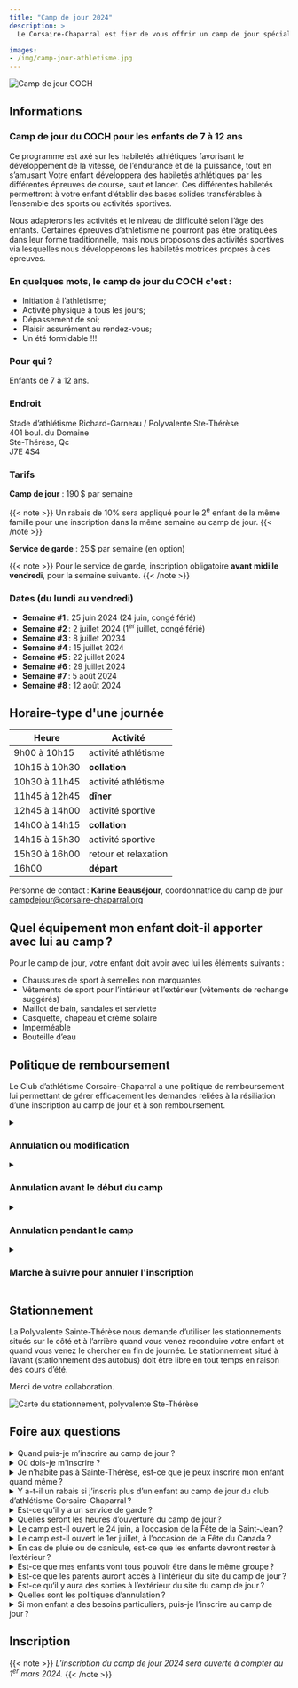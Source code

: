 ```yaml
---
title: "Camp de jour 2024"
description: >
  Le Corsaire-Chaparral est fier de vous offrir un camp de jour spécialisé en athlétisme à l’été 2024, en partenariat avec les villes de Blainville et de Sainte-Thérèse.

images: 
- /img/camp-jour-athletisme.jpg
---
```


![Camp de jour COCH](/img/camp-de-jour-photo-couverture.jpg)

## Informations 

### Camp de jour du COCH pour les enfants de 7 à 12 ans

Ce programme est axé sur les habiletés athlétiques favorisant le développement de la vitesse, de l’endurance et de la puissance, tout en s’amusant Votre enfant développera des habiletés athlétiques par les différentes épreuves de course, saut et lancer. Ces différentes habiletés permettront à votre enfant d’établir des bases solides transférables à l’ensemble des sports ou activités sportives.

Nous adapterons les activités et le niveau de difficulté selon l’âge des enfants. Certaines épreuves d’athlétisme ne pourront pas être pratiquées dans leur forme traditionnelle, mais nous proposons des activités sportives via lesquelles nous développerons les habiletés motrices propres à ces épreuves.

### En quelques mots, le camp de jour du COCH c'est :

- Initiation à l’athlétisme;
- Activité physique à tous les jours;
- Dépassement de soi;
- Plaisir assurément au rendez-vous;
- Un été formidable !!!

### Pour qui ?

Enfants de 7 à 12 ans.

### Endroit

Stade d’athlétisme Richard-Garneau / Polyvalente Ste-Thérèse  
401 boul. du Domaine  
Ste-Thérèse, Qc  
J7E 4S4

### Tarifs

**Camp de jour** : 190 $ par semaine  

{{< note >}}
Un rabais de 10% sera appliqué pour le 2<sup>e</sup> enfant de la même famille pour une inscription dans la même semaine au camp de jour.
{{< /note >}}

**Service de garde** : 25 $ par semaine (en option)

{{< note >}}
Pour le service de garde, inscription obligatoire **avant midi le vendredi**, pour la semaine suivante.
{{< /note >}}

### Dates (du lundi au vendredi)

* **Semaine #1** : 25 juin 2024 (24 juin, congé férié)
* **Semaine #2** : 2 juillet 2024 (1<sup>er</sup> juillet, congé férié)
* **Semaine #3** : 8 juillet 20234
* **Semaine #4** : 15 juillet 2024
* **Semaine #5** : 22 juillet 2024
* **Semaine #6** : 29 juillet 2024
* **Semaine #7** : 5 août 2024
* **Semaine #8** : 12 août 2024

## Horaire-type d'une journée

| Heure         | Activité             |
|---------------|----------------------|
| 9h00 à 10h15  | activité athlétisme  |
| 10h15 à 10h30 | **collation**        |
| 10h30 à 11h45 | activité athlétisme  |
| 11h45 à 12h45 | **dîner**            |
| 12h45 à 14h00 | activité sportive    |
| 14h00 à 14h15 | **collation**        |
| 14h15 à 15h30 | activité sportive    |
| 15h30 à 16h00 | retour et relaxation |
| 16h00         | **départ**           |

Personne de contact : **Karine Beauséjour**, coordonnatrice du camp de jour
<campdejour@corsaire-chaparral.org>

## Quel équipement mon enfant doit-il apporter avec lui au camp ?

Pour le camp de jour, votre enfant doit avoir avec lui les éléments suivants :

- Chaussures de sport à semelles non marquantes
- Vêtements de sport pour l’intérieur et l’extérieur (vêtements de rechange suggérés)
- Maillot de bain, sandales et serviette
- Casquette, chapeau et crème solaire
- Imperméable
- Bouteille d’eau

## Politique de remboursement

Le Club d’athlétisme Corsaire-Chaparral a une politique de remboursement lui permettant de gérer efficacement les demandes reliées à la résiliation d’une inscription au camp de jour et à son remboursement.

<details>
<summary>
<h3>Annulation ou modification</h3>
</summary>

Vous pouvez mettre fin en tout temps à une inscription à un camp en respectant certaines conditions. Vous devrez payer une pénalité uniquement si votre enfant a commencé à fréquenter le camp. Que vous ayez conclu votre contrat **en personne**, **par téléphone** ou **par Internet**, les règles sont les mêmes.

</details>

<details>
<summary>
<h3>Annulation avant le début du camp</h3>
</summary>

Vous pouvez annuler votre contrat avant le début du camp. Comme les services n’ont pas commencé à être fournis, l’annulation n’entraîne ni frais ni pénalité.

</details>

<details>
<summary>
<h3>Annulation pendant le camp</h3>
</summary>

Vous pouvez annuler votre contrat au cours du séjour. Dans ce cas, vous devrez payer le coût des services déjà reçus. Le camp de jour peut aussi exiger une pénalité. Cette pénalité correspond à la plus petite de ces 2 sommes : 50 $ ou 10 % du coût des services qui n’ont pas été reçus.

</details>

<details>
<summary>
<h3>Marche à suivre pour annuler l'inscription</h3>
</summary>

Pour annuler l’inscription de votre enfant, vous devez transmettre au coordonnateur du camp de jour du club d’athlétisme Corsaire-Chaparral un avis écrit.

Nous vous conseillons de transmettre le document par courriel. Le contrat est annulé dès l’envoi de l’avis.
À compter de la date d’envoi, le camp de jour à 10 jours pour vous rembourser, s’il y a lieu.

Courriel : <campdejour@corsaire-chaparral.org>

</details>

## Stationnement

La Polyvalente Sainte-Thérèse nous demande d’utiliser les stationnements situés sur le côté et à l’arrière quand vous venez reconduire votre enfant et quand vous venez le chercher en fin de journée. Le stationnement situé à l’avant (stationnement des autobus) doit être libre en tout temps en raison des cours d’été.

Merci de votre collaboration.

![Carte du stationnement, polyvalente Ste-Thérèse](/img/camp-de-jour-stationnement-polyvalente-stetherese.jpg)

## Foire aux questions

<details>
<summary>Quand puis-je m’inscrire au camp de jour ?</summary>

Les inscriptions débutent le 1<sup>er</sup> mars 2024 et se poursuivent jusqu’à ce que le camp soit complet.

</details>

<details>
<summary>Où dois-je m'inscrire ?</summary>

Les inscriptions se font seulement en ligne, via la plateforme Qidigo au :  
<https://www.corsaire-chaparral.org/camp-de-jour/> (voir le bas de cette page).
Si vous éprouvez des difficultés techniques, écrivez-nous au :  
<campdejour@corsaire-chaparral.org>
</details>

<details>
<summary>Je n’habite pas à Sainte-Thérèse, est-ce que je peux inscrire mon enfant quand même ?</summary>

Oui. Le camp de jour du club d’athlétisme Corsaire-Chaparral est ouvert à tous. 
</details>

<details>
<summary>Y a-t-il un rabais si j’inscris plus d’un enfant au camp de jour du club d’athlétisme Corsaire-Chaparral ?</summary>

Oui, un rabais de 10% est applicable au 2<sup>e</sup> enfant de la même famille, quand les enfants sont inscrits la même semaine.
</details>

<details>
<summary>Est-ce qu’il y a un service de garde ?</summary>

Oui. Il y a un service de garde. Les heures du service de garde sont de 7 h à 9 h et de 16 h à 18 h. Une inscription obligatoire avant le vendredi midi pour la semaine suivante.
</details>

<details>
<summary>Quelles seront les heures d’ouverture du camp de jour ?</summary>

Le camp de jour est offert de 9h à 16h. 
</details>

<details>
<summary>Le camp est-il ouvert le 24 juin, à l’occasion de la Fête de la Saint-Jean ?</summary>

Non, le camp de jour est fermé car c’est une journée fériée.
</details>

<details>
<summary>Le camp est-il ouvert le 1er juillet, à l’occasion de la Fête du Canada ?</summary>

Non, le camp de jour est fermé car c’est une journée fériée.
</details>

<details>
<summary>En cas de pluie ou de canicule, est-ce que les enfants devront rester à l’extérieur ?</summary>

Non. En cas de pluie ou de chaleur accablante, les enfants participeront à des activités intérieures. 
</details>

<details>
<summary>Est-ce que mes enfants vont tous pouvoir être dans le même groupe ?</summary>

Les groupes seront faits en fonction des âges des participants donc oui, il se peut que vos enfants puissent être dans le même groupe.
</details>

<details>
<summary>Est-ce que les parents auront accès à l’intérieur du site du camp de jour ?</summary>

Les parents ont accès à l’intérieur seulement pour venir reconduire ou chercher leur enfant au camp de jour.
</details>

<details>
<summary>Est-ce qu‘il y aura des sorties à l’extérieur du site du camp de jour ?</summary>

Non, à l’exception du parc qui est situé à proximité.  
</details>

<details>
<summary>Quelles sont les politiques d’annulation ?</summary>

La politique d’annulation et de remboursement est disponible sur le site web du club. 
</details>

<details>
<summary>Si mon enfant a des besoins particuliers, puis-je l’inscrire au camp de jour ?</summary>

Nous n’offrons pas de service d’accompagnement. Votre enfant doit donc être autonome, être en mesure de respecter les règles et de bien s’intégrer dans un groupe. Si vous avez des questions ou bien que vous voudriez nous signaler quelconque information sur votre enfant, n’hésitez pas à communiquer avec nous lors de son inscription.
</details>

## Inscription

{{< note >}}
_L'inscription du camp de jour 2024 sera ouverte à compter du 1<sup>er</sup> mars 2024._
{{< /note >}}

<!--
<a href="https://www.qidigo.com/u/Club-dathletisme-Corsaire-Chaparral/activities/session" class="btn btn-primary btn--block" target="_blank">
Inscription au camp de jour
{{< icon "chevron-right-solid" >}}
</a>
-->
